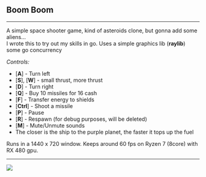## Boom Boom ##

---
A simple space shooter game, kind of asteroids clone, but gonna  add some aliens...<br>
I wrote this to try out my skills in go. Uses a simple graphics lib (**raylib**) some go concurrency

_Controls:_
- [**A**] - Turn left
- [**S**], [**W**] - small thrust, more thrust
- [**D**] - Turn right
- [**Q**] - Buy 10 missiles for 16 cash
- [**F**] - Transfer energy to shields
- [**Ctrl**] - Shoot a missile
- [**P**] - Pause
- [**R**] - Respawn (for debug purposes, will be deleted)
- [**M**] - Mute/Unmute sounds
- The closer is the ship to the purple planet, the faster it tops up the fuel

Runs in a 1440 x 720 window. Keeps around 60 fps on Ryzen 7 (8core) with RX 480 gpu.

---
<img src="https://github.com/kkonat/rl-bb/blob/master/imgs/Screen2.png?raw=true">
